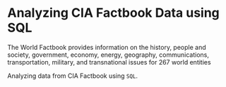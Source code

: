 # Analyzing CIA Factbook Data using SQL

The World Factbook provides information on the history, people and society, government, economy, energy, geography, communications, transportation, military, and transnational issues for 267 world entities

Analyzing data from CIA Factbook using `SQL`.
